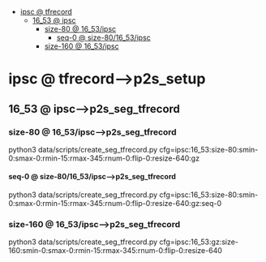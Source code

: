 <!-- MarkdownTOC -->

- [ipsc       @ tfrecord](#ipsc___tfrecord_)
    - [16_53       @ ipsc](#16_53___ipsc_)
        - [size-80       @ 16_53/ipsc](#size_80___16_53_ipsc_)
            - [seq-0       @ size-80/16_53/ipsc](#seq_0___size_80_16_53_ipsc_)
        - [size-160       @ 16_53/ipsc](#size_160___16_53_ipsc_)

<!-- /MarkdownTOC -->

<a id="ipsc___tfrecord_"></a>
# ipsc       @ tfrecord-->p2s_setup
<a id="16_53___ipsc_"></a>
## 16_53       @ ipsc-->p2s_seg_tfrecord
<a id="size_80___16_53_ipsc_"></a>
### size-80       @ 16_53/ipsc-->p2s_seg_tfrecord
python3 data/scripts/create_seg_tfrecord.py cfg=ipsc:16_53:size-80:smin-0:smax-0:rmin-15:rmax-345:rnum-0:flip-0:resize-640:gz
<a id="seq_0___size_80_16_53_ipsc_"></a>
#### seq-0       @ size-80/16_53/ipsc-->p2s_seg_tfrecord
python3 data/scripts/create_seg_tfrecord.py cfg=ipsc:16_53:size-80:smin-0:smax-0:rmin-15:rmax-345:rnum-0:flip-0:resize-640:gz:seq-0
<a id="size_160___16_53_ipsc_"></a>
### size-160       @ 16_53/ipsc-->p2s_seg_tfrecord
python3 data/scripts/create_seg_tfrecord.py cfg=ipsc:16_53:gz:size-160:smin-0:smax-0:rmin-15:rmax-345:rnum-0:flip-0:resize-640
